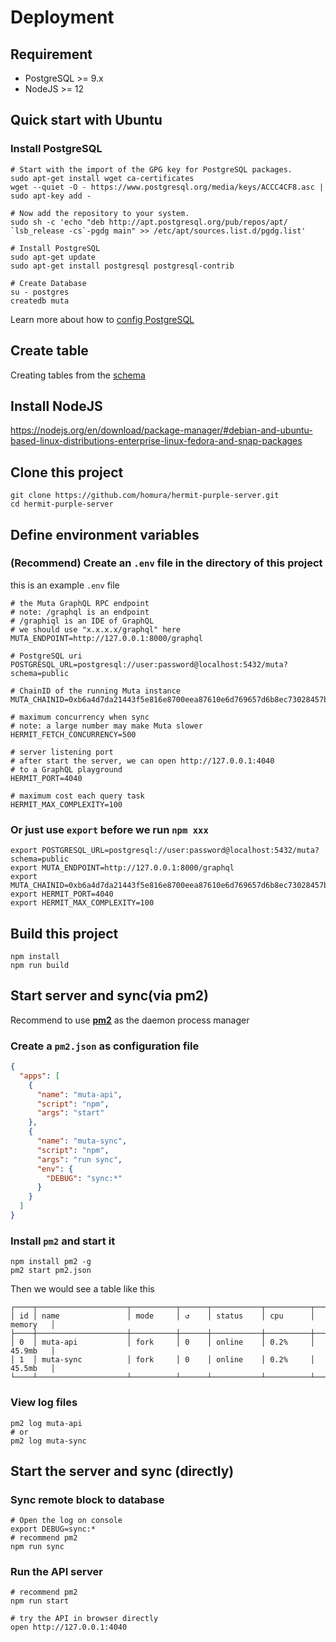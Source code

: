 # Deployment

## Requirement

- PostgreSQL >= 9.x
- NodeJS >= 12

## Quick start with Ubuntu

### Install PostgreSQL

```shell script
# Start with the import of the GPG key for PostgreSQL packages.
sudo apt-get install wget ca-certificates
wget --quiet -O - https://www.postgresql.org/media/keys/ACCC4CF8.asc | sudo apt-key add -

# Now add the repository to your system.
sudo sh -c 'echo "deb http://apt.postgresql.org/pub/repos/apt/ `lsb_release -cs`-pgdg main" >> /etc/apt/sources.list.d/pgdg.list'

# Install PostgreSQL
sudo apt-get update
sudo apt-get install postgresql postgresql-contrib

# Create Database
su - postgres
createdb muta
```

Learn more about how to [config PostgreSQL](https://help.ubuntu.com/stable/serverguide/postgresql.html)

## Create table

Creating tables from the [schema](../prisma/schema.sql)

## Install NodeJS

https://nodejs.org/en/download/package-manager/#debian-and-ubuntu-based-linux-distributions-enterprise-linux-fedora-and-snap-packages

## Clone this project

```
git clone https://github.com/homura/hermit-purple-server.git
cd hermit-purple-server
```

## Define environment variables

### (Recommend) Create an `.env` file in the directory of this project

this is an example `.env` file

```
# the Muta GraphQL RPC endpoint
# note: /graphql is an endpoint
# /graphiql is an IDE of GraphQL
# we should use "x.x.x.x/graphql" here
MUTA_ENDPOINT=http://127.0.0.1:8000/graphql

# PostgreSQL uri
POSTGRESQL_URL=postgresql://user:password@localhost:5432/muta?schema=public

# ChainID of the running Muta instance
MUTA_CHAINID=0xb6a4d7da21443f5e816e8700eea87610e6d769657d6b8ec73028457bf2ca4036

# maximum concurrency when sync
# note: a large number may make Muta slower
HERMIT_FETCH_CONCURRENCY=500

# server listening port
# after start the server, we can open http://127.0.0.1:4040
# to a GraphQL playground
HERMIT_PORT=4040

# maximum cost each query task
HERMIT_MAX_COMPLEXITY=100
```

### Or just use `export` before we run `npm xxx`

```
export POSTGRESQL_URL=postgresql://user:password@localhost:5432/muta?schema=public
export MUTA_ENDPOINT=http://127.0.0.1:8000/graphql
export MUTA_CHAINID=0xb6a4d7da21443f5e816e8700eea87610e6d769657d6b8ec73028457bf2ca4036
export HERMIT_PORT=4040
export HERMIT_MAX_COMPLEXITY=100
```

## Build this project

```
npm install
npm run build
```

## Start server and sync(via pm2)

Recommend to use **[pm2](https://pm2.keymetrics.io/)** as the daemon process manager

### Create a `pm2.json` as configuration file

```json
{
  "apps": [
    {
      "name": "muta-api",
      "script": "npm",
      "args": "start"
    },
    {
      "name": "muta-sync",
      "script": "npm",
      "args": "run sync",
      "env": {
        "DEBUG": "sync:*"
      }
    }
  ]
}
```

### Install `pm2` and start it

```
npm install pm2 -g
pm2 start pm2.json
```

Then we would see a table like this

```
┌────┬────────────────────┬──────────┬──────┬───────────┬──────────┬──────────┐
│ id │ name               │ mode     │ ↺    │ status    │ cpu      │ memory   │
├────┼────────────────────┼──────────┼──────┼───────────┼──────────┼──────────┤
│ 0  │ muta-api           │ fork     │ 0    │ online    │ 0.2%     │ 45.9mb   │
│ 1  │ muta-sync          │ fork     │ 0    │ online    │ 0.2%     │ 45.5mb   │
└────┴────────────────────┴──────────┴──────┴───────────┴──────────┴──────────┘
```

### View log files

```
pm2 log muta-api
# or
pm2 log muta-sync
```

## Start the server and sync (directly)

### Sync remote block to database

```
# Open the log on console
export DEBUG=sync:*
# recommend pm2
npm run sync
```

### Run the API server

```
# recommend pm2
npm run start

# try the API in browser directly
open http://127.0.0.1:4040
```